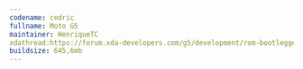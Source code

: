 ```yaml
--- 
codename: cedric 
fullname: Moto G5 
maintainer: HenriqueTC 
xdathread:https://forum.xda-developers.com/g5/development/rom-bootleggers-4-0-shishufied-t3888929/post78648260#post78648260 filename: BootleggersROM-Pie4cedric.4.0-Stable-Shishufied-20190111.zip 
buildsize: 645,6mb 
---
```

